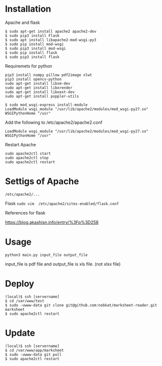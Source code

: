 # Installation

Apache and flask
```
$ sudo apt-get install apache2 apache2-dev 
$ sudo pip3 install Flask
$ sudo apt install libapache2-mod-wsgi-py3 
$ sudo pip install mod-wsgi
$ sudo pip3 install mod-wsgi
$ sudo pip install flask
$ sudo pip3 install flask
```

Requiremets for python
```
pip3 install numpy pillow pdf2image xlwt
pip3 install opencv-python
sudo apt-get install libsm-dev
sudo apt-get install libxrender
sudo apt-get install libxext-dev
sudo apt-get install poppler-utils
```

```
$ sudo mod_wsgi-express install-module
LoadModule wsgi_module "/usr/lib/apache2/modules/mod_wsgi-py27.so"
WSGIPythonHome "/usr"
```

Add the following to /etc/apache2/apache2.conf

```
LoadModule wsgi_module "/usr/lib/apache2/modules/mod_wsgi-py27.so"
WSGIPythonHome "/usr"
```

Restart Apache
```
sudo apache2ctl start
sudo apache2ctl stop
sudo apache2ctl restart
```

# Settigs of Apache
```
/etc/apache2/...
```



Flask
```sudo vim  /etc/apache2/sites-enabled/flask.conf```

References for flask

https://blog.akashisn.info/entry/%3Fp%3D258


# Usage

```
python3 main.py input_file output_file
```
input_file is pdf file and output_file is xls file. (not xlsx file)


# Deploy
```
(local)$ ssh [servername]
$ cd /var/www/test
$ sudo -uwww-data git clone git@github.com:nobkat/marksheet-reader.git marksheet
$ sudo apache2ctl restart
```

# Update
```
(local)$ ssh [servername]
$ cd /var/www/app/marksheet
$ sudo -uwww-data git pull
$ sudo apache2ctl restart
```



